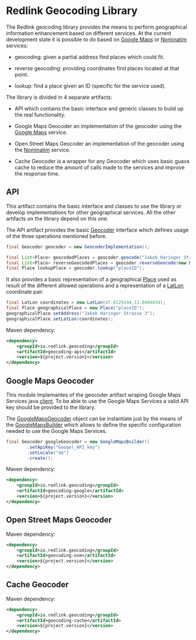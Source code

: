 # Redlink Geocoding Library
The Redlink geocoding library provides the means to perform geographical 
information enhancement based on different services. At the current 
development state it is possible to do based on [Google Maps](https://developers.google.com/maps/documentation/geocoding/intro) 
or [Nominatim](http://wiki.openstreetmap.org/wiki/Nominatim) services:
 
* geocoding: given a partial address find places which could fit.

* reverse geocoding: providing coordinates find places located at that point.

* lookup: find a place given an ID (specific for the service used).

The library is divided in 4 separate artifacts:

* API which contains the basic interface and generic classes to build up the real functionality.

* Google Maps Geocoder an implementation of the geocoder using the [Google Maps](https://developers.google.com/maps/documentation/geocoding/intro) service.

* Open Street Maps Geocoder an implementation of the geocoder using the [Nominatim](http://wiki.openstreetmap.org/wiki/Nominatim) service.

* Cache Geocoder is a wrapper for any Geocoder which uses basic guava cache to reduce the amount of calls made to the services and improve the response time.


## API
This artifact contains the basic interface and classes to use the library or develop implementations for other geographical services. All the other artifacts on the library depend on this one.

The API artifact provides the basic [Geocoder](https://bitbucket.org/redlinkgmbh/geocoding/src/5d38badc7e578acce6dbd05950c20b95f9358f19/api/src/main/java/io/redlink/geocoding/Geocoder.java?at=master&fileviewer=file-view-default) interface which defines usage of the three operations mentioned before.
```java
final Geocoder geocoder = new GeocoderImplementation();

final List<Place> geocodedPlaces = geocoder.geocode("Jakob Haringer Strasse 3");
final List<Place> reverseGeocodedPlaces = geocoder.reverseGeocode(new LatLon(43.735762, 12.3029561));
final Place lookupPlace = geocoder.lookup("placeID");
```
It also provides a basic representation of a geographical [Place](https://bitbucket.org/redlinkgmbh/geocoding/src/5d38badc7e578acce6dbd05950c20b95f9358f19/api/src/main/java/io/redlink/geocoding/Place.java?at=master&fileviewer=file-view-default) used as result of the different allowed operations and a representation of a [LatLon](https://bitbucket.org/redlinkgmbh/geocoding/src/5d38badc7e578acce6dbd05950c20b95f9358f19/api/src/main/java/io/redlink/geocoding/LatLon.java?at=master&fileviewer=file-view-default) coordinate pair.

```java
final LatLon coordinates = new LatLon(47.8229144,13.0404834);
final Place geographicalPlace = new Place("placeID");
geographicalPlace.setAddress("Jakob Haringer Strasse 3");
geographicalPlace.setLatLon(coordinates);
```

Maven dependency:

```xml
<dependency>
    <groupId>io.redlink.geocoding</groupId>
    <artifactId>geocoding-api</artifactId>
    <version>${project.version}</version>
</dependency>
```
## Google Maps Geocoder
This module Implemantes of the geocoder artifact wraping Google Maps Services java [client](https://github.com/googlemaps/google-maps-services-java).
To be able to use the Google Maps Services a valid API key should be provided to the library.

The [GoogleMapsGeocoder](https://bitbucket.org/redlinkgmbh/geocoding/src/b5eb5b5eb30d2be8a447d8a9dff0a979cf760de7/google/src/main/java/io/redlink/geocoding/google/GoogleMapsGeocoder.java?at=master&fileviewer=file-view-default) object can be instantiate just by the means of the [GoogleMapsBuilder](https://bitbucket.org/redlinkgmbh/geocoding/src/b5eb5b5eb30d2be8a447d8a9dff0a979cf760de7/google/src/main/java/io/redlink/geocoding/google/GoogleMapsBuilder.java?at=master&fileviewer=file-view-default) which allows to define the specific configuration needed to use the Google Maps Services.


```java
final Geocoder googleGeocoder = new GoogleMapsBuilder()
        .setApiKey("Googel_API_key")
        .setLocale("de")
        .create();
```

Maven dependency:

```xml
<dependency>
    <groupId>io.redlink.geocoding</groupId>
    <artifactId>geocoding-google</artifactId>
    <version>${project.version}</version>
</dependency>
```
## Open Street Maps Geocoder

Maven dependency:
```xml
<dependency>
    <groupId>io.redlink.geocoding</groupId>
    <artifactId>geocoding-osm</artifactId>
    <version>${project.version}</version>
</dependency>
```
## Cache Geocoder

Maven dependency:
```xml
<dependency>
    <groupId>io.redlink.geocoding</groupId>
    <artifactId>geocoding-cache</artifactId>
    <version>${project.version}</version>
</dependency>
```